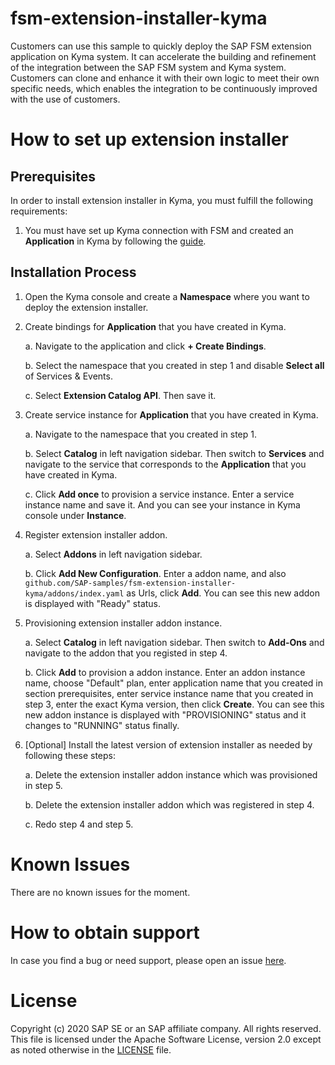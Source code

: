 # fsm-extension-installer-kyma

Customers can use this sample to quickly deploy the SAP FSM extension application on Kyma system. It can accelerate the building and refinement of the integration between the SAP FSM system and Kyma system. Customers can clone and enhance it with their own logic to meet their own specific needs, which enables the integration to be continuously improved with the use of customers.

# How to set up extension installer
## Prerequisites
In order to install extension installer in Kyma, you must fulfill the following requirements:

1. You must have set up Kyma connection with FSM and created an **Application** in Kyma by following the [guide](https://docs.coresystems.net/extensions-ui-plugins/cloud-platform-extension-factory-integration.html).

## Installation Process
1. Open the Kyma console and create a **Namespace** where you want to deploy the extension installer.
2. Create bindings for **Application** that you have created in Kyma.

    a. Navigate to the application and click **+ Create Bindings**.

    b. Select the namespace that you created in step 1 and disable **Select all** of Services & Events.

    c. Select **Extension Catalog API**. Then save it.
3. Create service instance for **Application** that you have created in Kyma.
    
    a. Navigate to the namespace that you created in step 1.

    b. Select **Catalog** in left navigation sidebar. Then switch to **Services** and navigate to the service that corresponds to the **Application** that you have created in Kyma.

    c. Click **Add once** to provision a service instance. Enter a service instance name and save it. And you can see your instance in Kyma console under **Instance**.
4. Register extension installer addon.
    
    a. Select **Addons** in left navigation sidebar.

    b. Click **Add New Configuration**. Enter a addon name, and also `github.com/SAP-samples/fsm-extension-installer-kyma/addons/index.yaml` as Urls, click **Add**. You can see this new addon is displayed with "Ready" status.
5. Provisioning extension installer addon instance.

    a. Select **Catalog** in left navigation sidebar. Then switch to **Add-Ons** and navigate to the addon that you registed in step 4.
    
    b. Click **Add** to provision a addon instance. Enter an addon instance name, choose "Default" plan, enter application name that you created in section prerequisites, enter service instance name that you created in step 3, enter the exact Kyma version, then click **Create**. You can see this new addon instance is displayed with "PROVISIONING" status and it changes to "RUNNING" status finally.

6. [Optional] Install the latest version of extension installer as needed by following these steps:

    a. Delete the extension installer addon instance which was provisioned in step 5.

    b. Delete the extension installer addon which was registered in step 4.

    c. Redo step 4 and step 5.

# Known Issues
There are no known issues for the moment.

# How to obtain support
In case you find a bug or need support, please open an issue [here](https://github.com/SAP-samples/fsm-extension-installer-kyma/issues/new).

# License
Copyright (c) 2020 SAP SE or an SAP affiliate company. All rights reserved. This file is licensed under the Apache Software License, version 2.0 except as noted otherwise in the [LICENSE](./LICENSE) file.

